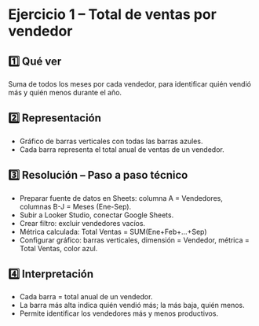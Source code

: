 # Ejercicio 1 – Total de ventas por vendedor

## 1️⃣ Qué ver
Suma de todos los meses por cada vendedor, para identificar quién vendió más y quién menos durante el año.

## 2️⃣ Representación
- Gráfico de barras verticales con todas las barras azules.  
- Cada barra representa el total anual de ventas de un vendedor.

## 3️⃣ Resolución – Paso a paso técnico
- Preparar fuente de datos en Sheets: columna A = Vendedores, columnas B-J = Meses (Ene-Sep).  
- Subir a Looker Studio, conectar Google Sheets.  
- Crear filtro: excluir vendedores vacíos.  
- Métrica calculada: Total Ventas = SUM(Ene+Feb+…+Sep)  
- Configurar gráfico: barras verticales, dimensión = Vendedor, métrica = Total Ventas, color azul.

## 4️⃣ Interpretación
- Cada barra = total anual de un vendedor.  
- La barra más alta indica quién vendió más; la más baja, quién menos.  
- Permite identificar los vendedores más y menos productivos.